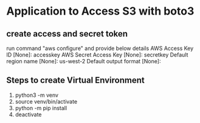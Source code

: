 # Application to Access S3 with boto3

## create access and secret token
run command "aws configure" and provide below details
AWS Access Key ID [None]: accesskey
AWS Secret Access Key [None]: secretkey
Default region name [None]: us-west-2
Default output format [None]:

## Steps to create Virtual Environment
1. python3 -m venv <path>
2.	source venv/bin/activate
3.	python -m pip install <package-name>
4.	deactivate
